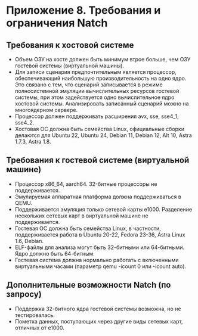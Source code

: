 <div style="page-break-before:always;">
</div>

# <a name="app_requirements"></a>Приложение 8. Требования и ограничения Natch

## Требования к хостовой системе

* Объем ОЗУ на хосте должен быть минимум втрое больше, чем ОЗУ гостевой системы (виртуальной машины).
* Для записи сценария предпочтительным является процессор, обеспечивающий наибольшую производительность на одно ядро.
  Это связано с тем, что сценарий записывается в режиме полносистемной эмуляции вычислительных ресурсов гостевой системы,
  при этом задействуется одно вычислительное ядро хостовой системы. Анализировать записанный сценарий можно на многоядерном сервере.
* Процессор должен поддерживать расширения avx, sse, sse4_1, sse4_2.
* Хостовая ОС должна быть семейства Linux, официальные сборки делаются для Ubuntu 22, Ubuntu 24, Debian 11, Debian 12, Alt 10, Astra 1.7.3, Astra 1.8.

## Требования к гостевой системе (виртуальной машине)

* Процессор x86_64, aarch64. 32-битные процессоры не поддерживается.
* Эмулируемая аппаратная платформа должна поддерживаться в QEMU.
* Поддерживается эмуляция только сетевой карты e1000. Разделение нескольких сетевых карт в виртуальной машине не поддерживается.
* Гостевая ОС должна быть семейства Linux, в частности, поддерживается работа в Ubuntu 20-22, Fedora 23-36, Astra Linux 1.6, Debian.
* ELF-файлы для анализа могут быть 32-битными или 64-битными. Ядро должно быть 64-битным.
* Гостевая система должна нормально работать с включенными виртуальными часами (параметр qemu -icount 0 или -icount auto).

## Дополнительные возможности Natch (по запросу)

* Поддержка 32-битного ядра гостевой системы возможна, но не тестировалась.
* Пометка данных, поступающих через другие виды сетевых карт, отличных от e1000.

